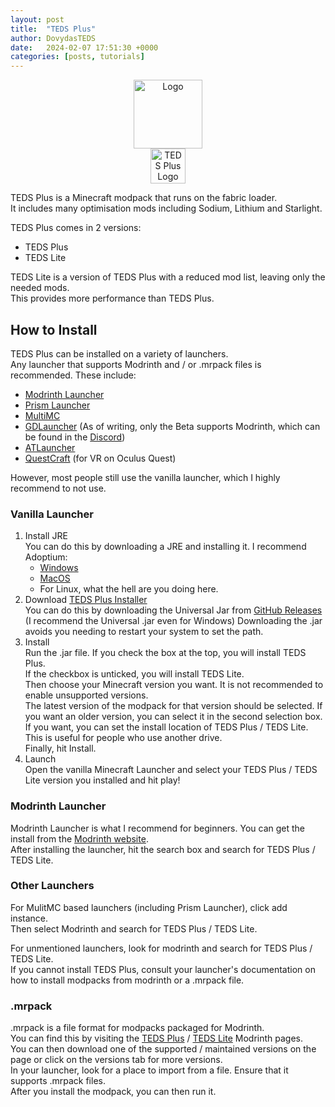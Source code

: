 ```yaml
---
layout: post
title:  "TEDS Plus"
author: DovydasTEDS
date:   2024-02-07 17:51:30 +0000
categories: [posts, tutorials]
---
```


<div align="center">
  <a href="https://modrinth.com/modpack/teds-plus">
    <img src="https://cdn.modrinth.com/data/sVo3hU3v/images/cc335b9dc6e90030aa7ff4bac1aaefa0e08c0a71.png" alt="Logo" height="110">
  </a>
  <br />
  <a href="https://modrinth.com/modpack/teds-plus">
  <img src="https://cdn.jsdelivr.net/npm/@intergrav/devins-badges@3/assets/cozy/available/modrinth_vector.svg" alt="TEDS Plus Logo" height="56">
  </a>
  <br />
</div>

TEDS Plus is a Minecraft modpack that runs on the fabric loader.  
It includes many optimisation mods including Sodium, Lithium and Starlight.  

TEDS Plus comes in 2 versions:

- TEDS Plus
- TEDS Lite  

TEDS Lite is a version of TEDS Plus with a reduced mod list, leaving only the needed mods.  
This provides more performance than TEDS Plus.  
  
## How to Install
TEDS Plus can be installed on a variety of launchers.  
Any launcher that supports Modrinth and / or .mrpack files is recommended.
These include:

- [Modrinth Launcher](https://modrinth.com/app)
- [Prism Launcher](https://prismlauncher.org/)
- [MultiMC](https://multimc.org/#Download)
- [GDLauncher](https://gdlauncher.com/) (As of writing, only the Beta supports Modrinth, which can be found in the [Discord](https://discord.gdlauncher.com/))
- [ATLauncher](https://atlauncher.com/)
- [QuestCraft](https://questcraft.org/) (for VR on Oculus Quest)
  
However, most people still use the vanilla launcher, which I highly recommend to not use.

### Vanilla Launcher

1. Install JRE  
   You can do this by downloading a JRE and installing it. I recommend Adoptium:
   - [Windows](https://adoptium.net/temurin/releases/?version=17&package=jre&arch=x64&os=windows)
   - [MacOS](https://adoptium.net/temurin/releases/?version=17&package=jre&arch=x64&os=mac)
   - For Linux, what the hell are you doing here.
2. Download [TEDS Plus Installer](https://github.com/TeamTEDS/teds-plus-installer/releases/latest)  
   You can do this by downloading the Universal Jar from [GitHub Releases](https://github.com/TeamTEDS/teds-plus-installer/releases/latest) (I recommend the Universal .jar even for Windows)  Downloading the .jar avoids you needing to restart your system to set the path.
3. Install  
   Run the .jar file. If you check the box at the top, you will install TEDS Plus.  
   If the checkbox is unticked, you will install TEDS Lite.  
   Then choose your Minecraft version you want. It is not recommended to enable unsupported versions.  
   The latest version of the modpack for that version should be selected. If you want an older version, you can select it in the second selection box.  
   If you want, you can set the install location of TEDS Plus / TEDS Lite. This is useful for people who use another drive.  
   Finally, hit Install.
4. Launch  
   Open the vanilla Minecraft Launcher and select your TEDS Plus / TEDS Lite version you installed and hit play!

### Modrinth Launcher

Modrinth Launcher is what I recommend for beginners. You can get the install from the [Modrinth website](https://modrinth.com/app).  
After installing the launcher, hit the search box and search for TEDS Plus / TEDS Lite.

### Other Launchers

For MulitMC based launchers (including Prism Launcher), click add instance.  
Then select Modrinth and search for TEDS Plus / TEDS Lite.  
  
For unmentioned launchers, look for modrinth and search for TEDS Plus / TEDS Lite.  
If you cannot install TEDS Plus, consult your launcher's documentation on how to install modpacks from modrinth or a .mrpack file.

### .mrpack

.mrpack is a file format for modpacks packaged for Modrinth.  
You can find this by visiting the [TEDS Plus](https://modrinth.com/modpack/teds-plus) / [TEDS Lite](https://modrinth.com/modpack/teds-plus) Modrinth pages.  
You can then download one of the supported / maintained versions on the page or click on the versions tab for more versions.  
In your launcher, look for a place to import from a file. Ensure that it supports .mrpack files.  
After you install the modpack, you can then run it.